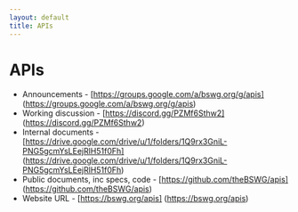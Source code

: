 ```yaml
---
layout: default
title: APIs
---
```


# APIs

- Announcements - [https://groups.google.com/a/bswg.org/g/apis] (https://groups.google.com/a/bswg.org/g/apis)
- Working discussion - [https://discord.gg/PZMf6Sthw2] (https://discord.gg/PZMf6Sthw2)
- Internal documents - [https://drive.google.com/drive/u/1/folders/1Q9rx3GniL-PNG5gcmYsLEejRlH51f0Fh] (https://drive.google.com/drive/u/1/folders/1Q9rx3GniL-PNG5gcmYsLEejRlH51f0Fh)
- Public documents, inc specs, code - [https://github.com/theBSWG/apis] (https://github.com/theBSWG/apis)
- Website URL - [https://bswg.org/apis] (https://bswg.org/apis)